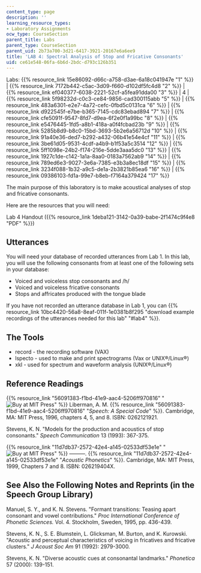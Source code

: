 ```yaml
---
content_type: page
description: ''
learning_resource_types:
- Laboratory Assignments
ocw_type: CourseSection
parent_title: Labs
parent_type: CourseSection
parent_uid: 2b73a700-3d21-6417-3921-20167e6a6ee9
title: 'LAB 4: Spectral Analysis of Stop and Fricative Consonants'
uid: ce61e548-06fa-6b6d-2bdc-d793c126b351
---
```


Labs: {{% resource_link 15e86092-d66c-a758-d3ae-6a18c041947e "1" %}} | {{% resource_link 7172b442-c5ac-3d09-f660-d102df5fc4d8 "2" %}} | {{% resource_link ef040377-6038-2221-52cf-a5fea91dda00 "3" %}} | 4 | {{% resource_link 5f98232d-c0c3-ce84-9856-cad300115abb "5" %}} | {{% resource_link 483a6301-e2e7-4a72-cefc-0fbd5c0131ca "6" %}} | {{% resource_link d922545f-e7be-b365-7145-cdc83ebad894 "7" %}} | {{% resource_link cfe5091f-9547-8fd7-d9ea-6f2e0f1a99bc "8" %}} | {{% resource_link e5476445-1fd5-a8b1-418a-a0f4fcbad23b "9" %}} | {{% resource_link 5285b8d9-b8c0-15bd-3693-5b2e6a56712d "10" %}} | {{% resource_link 91a40e36-ded7-b292-a432-06b41e54e4cf "11" %}} | {{% resource_link 3be61d05-9531-4cdf-a4b9-b1f53a5c3514 "12" %}} | {{% resource_link 5ff1098e-24b2-f174-216e-5dde3aaa5dc0 "13" %}} | {{% resource_link 1927c1de-c142-1a1a-8aa0-0183a7562ab9 "14" %}} | {{% resource_link 789ed6e3-9027-3e6a-7385-e3b3a8ec18df "15" %}} | {{% resource_link 3234f088-1b32-a9c5-de1a-2b3821b85ea6 "16" %}} | {{% resource_link 09386103-fd1a-99e7-b8eb-f7164a379424 "17" %}}

The main purpose of this laboratory is to make acoustical analyses of stop and fricative consonants.

Here are the resources that you will need:

Lab 4 Handout ({{% resource_link 1deba121-3142-0a39-babe-2f1474c9f4e8 "PDF" %}})

Utterances
----------

You will need your database of recorded utterances from Lab 1. In this lab, you will use the following consonants from at least one of the following sets in your database:

*   Voiced and voiceless stop consonants and /h/
*   Voiced and voiceless fricative consonants
*   Stops and affricates produced with the tongue blade

If you have not recorded an utterance database in Lab 1, you can {{% resource_link 10bc4420-56a8-8eaf-011f-1e0381b8f295 "download example recordings of the utterances needed for this lab" "#lab4" %}}.

The Tools
---------

*   record - the recording software (VAX)
*   lspecto - used to make and print spectrograms (Vax or UNIX®/Linux®)
*   xkl - used for spectrum and waveform analysis (UNIX®/Linux®)

Reference Readings
------------------

{{% resource_link "56091383-f1bd-41e9-aac4-5206ff970816" "![Buy at MIT Press](/images/mp_logo.gif)" %}} Liberman, A. M. {{% resource_link "56091383-f1bd-41e9-aac4-5206ff970816" "_Speech: A Special Code_" %}}. Cambridge, MA: MIT Press, 1996, chapters 4, 5, and 8. ISBN: 0262121921.

Stevens, K. N. "Models for the production and acoustics of stop consonants." _Speech Communication_ 13 (1993): 367-375.

{{% resource_link "11d7db37-2572-42e4-a145-02533df53e1e" "![Buy at MIT Press](/images/mp_logo.gif)" %}} ———. {{% resource_link "11d7db37-2572-42e4-a145-02533df53e1e" "_Acoustic Phonetics_" %}}. Cambridge, MA: MIT Press, 1999, Chapters 7 and 8. ISBN: 026219404X.

See Also the Following Notes and Reprints (in the Speech Group Library)
-----------------------------------------------------------------------

Manuel, S. Y., and K. N. Stevens. "Formant transitions: Teasing apart consonant and vowel contributions." _Proc International Conference of Phonetic Sciences._ Vol. 4. Stockholm, Sweden, 1995, pp. 436-439.

Stevens, K. N., S. E. Blumstein, L. Glicksman, M. Burton, and K. Kurowski. "Acoustic and perceptual characteristics of voicing in fricatives and fricative clusters." _J Acoust Soc Am_ 91 (1992): 2979-3000.

Stevens, K. N. "Diverse acoustic cues at consonantal landmarks." _Phonetica_ 57 (2000): 139-151.